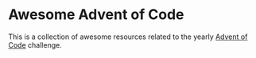 # Awesome Advent of Code

This is a collection of awesome resources related to the yearly
[Advent of Code] challenge.

[Advent of Code]: https://adventofcode.com/

